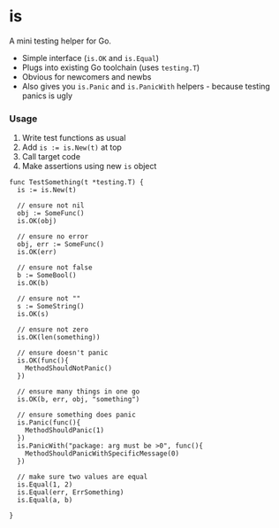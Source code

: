 is
==

A mini testing helper for Go.

  * Simple interface (`is.OK` and `is.Equal`)
  * Plugs into existing Go toolchain (uses `testing.T`)
  * Obvious for newcomers and newbs
  * Also gives you `is.Panic` and `is.PanicWith` helpers - because testing panics is ugly

### Usage

  1. Write test functions as usual
  1. Add `is := is.New(t)` at top
  1. Call target code
  1. Make assertions using new `is` object

```
func TestSomething(t *testing.T) {
  is := is.New(t)

  // ensure not nil
  obj := SomeFunc()
  is.OK(obj)

  // ensure no error
  obj, err := SomeFunc()
  is.OK(err)

  // ensure not false
  b := SomeBool()
  is.OK(b)

  // ensure not ""
  s := SomeString()
  is.OK(s)

  // ensure not zero
  is.OK(len(something))

  // ensure doesn't panic
  is.OK(func(){
    MethodShouldNotPanic()
  })

  // ensure many things in one go
  is.OK(b, err, obj, "something")

  // ensure something does panic
  is.Panic(func(){
    MethodShouldPanic(1)
  })
  is.PanicWith("package: arg must be >0", func(){
    MethodShouldPanicWithSpecificMessage(0)
  })

  // make sure two values are equal
  is.Equal(1, 2)
  is.Equal(err, ErrSomething)
  is.Equal(a, b)

}
```